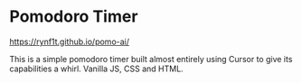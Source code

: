 # Pomodoro Timer

https://rynf1t.github.io/pomo-ai/

This is a simple pomodoro timer built almost entirely using Cursor to give its capabilities a whirl. Vanilla JS, CSS and HTML. 
